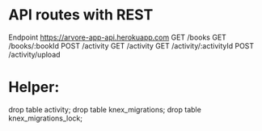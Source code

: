 # API routes with REST
Endpoint https://arvore-app-api.herokuapp.com
GET /books
GET /books/:bookId
POST /activity
GET /activity
GET /activity/:activityId
POST /activity/upload
# Helper:
drop table activity;
drop table knex_migrations;
drop table knex_migrations_lock;